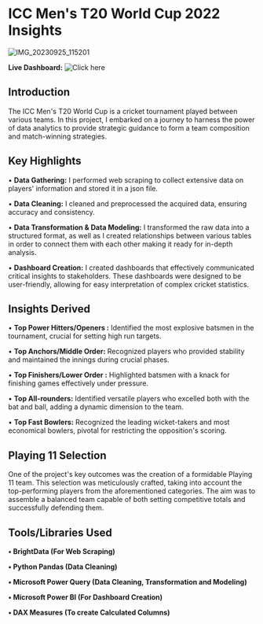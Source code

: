 # ICC Men's T20 World Cup 2022 Insights
![IMG_20230925_115201](https://github.com/MohdAkif919/ICC-Men-s-T20-Cricket-World-Cup-2022-Data-Analytics-Project/assets/58876003/4ffa3eda-ab5e-41b1-9699-5f8c62de0858)

**Live Dashboard:** ![Click here](https://app.powerbi.com/view?r=eyJrIjoiY2Q0MDQ4ZjMtM2FlMi00OTJhLThlM2EtYjJkM2YxNmFiOTdlIiwidCI6ImM2ZTU0OWIzLTVmNDUtNDAzMi1hYWU5LWQ0MjQ0ZGM1YjJjNCJ9)
## Introduction
The ICC Men's T20 World Cup is a cricket tournament played between various teams. In this project, I embarked on a journey to harness the power of data analytics to provide strategic guidance to form a team composition and match-winning strategies.

## Key Highlights
• **Data Gathering:** I performed web scraping to collect extensive data on players' information and stored it in a json file.

• **Data Cleaning:** I cleaned and preprocessed the acquired data, ensuring accuracy and consistency.

• **Data Transformation & Data Modeling:** I transformed the raw data into a structured format, as well as I created relationships between various tables in order to connect them with each other making it ready for in-depth analysis.

• **Dashboard Creation:** I created dashboards that effectively communicated critical insights to stakeholders. These dashboards were designed to be user-friendly, allowing for easy interpretation of complex cricket statistics.

## Insights Derived
• **Top Power Hitters/Openers :** Identified the most explosive batsmen in the tournament, crucial for setting high run targets.

• **Top Anchors/Middle Order:** Recognized players who provided stability and maintained the innings during crucial phases.

• **Top Finishers/Lower Order :** Highlighted batsmen with a knack for finishing games effectively under pressure.

• **Top All-rounders:** Identified versatile players who excelled both with the bat and ball, adding a dynamic dimension to the team.

• **Top Fast Bowlers:** Recognized the leading wicket-takers and most economical bowlers, pivotal for restricting the opposition's scoring.

## Playing 11 Selection
One of the project's key outcomes was the creation of a formidable Playing 11 team. This selection was meticulously crafted, taking into account the top-performing players from the aforementioned categories. The aim was to assemble a balanced team capable of both setting competitive totals and successfully defending them.


## Tools/Libraries Used
**• BrightData (For Web Scraping)**

**• Python Pandas (Data Cleaning)**

**• Microsoft Power Query (Data Cleaning, Transformation and Modeling)**

**• Microsoft Power BI (For Dashboard Creation)**

**• DAX Measures (To create Calculated Columns)**
